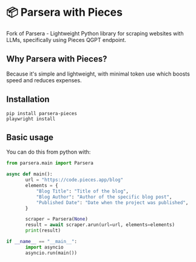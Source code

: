 # 📦 Parsera with Pieces

Fork of Parsera - Lightweight Python library for scraping websites with LLMs, specifically using Pieces QGPT endpoint.  

## Why Parsera with Pieces?
Because it's simple and lightweight, with minimal token use which boosts speed and reduces expenses.

## Installation

```shell
pip install parsera-pieces
playwright install
```

## Basic usage

You can do this from python with:
```python
from parsera.main import Parsera

async def main():
       url = "https://code.pieces.app/blog"
       elements = {
           "Blog Title": "Title of the blog",
           "Blog Author": "Author of the specific blog post",
           "Published Date": "Date when the project was published",
       }

       scraper = Parsera(None)
       result = await scraper.arun(url=url, elements=elements)
       print(result)

if __name__ == "__main__":
       import asyncio
       asyncio.run(main())
```
